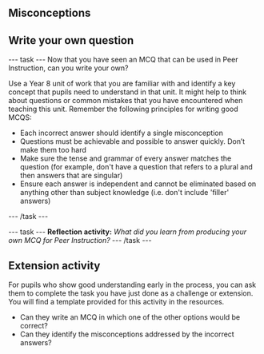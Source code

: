 ## Misconceptions



## Write your own question

--- task ---
Now that you have seen an MCQ that can be used in Peer Instruction, can you write your own?

Use a Year 8 unit of work that you are familiar with and identify a key concept that pupils need to understand in that unit. It might help to think about questions or common mistakes that you have encountered when teaching this unit. Remember the following principles for writing good MCQS:

+ Each incorrect answer should identify a single misconception
+ Questions must be achievable and possible to answer quickly. Don’t make them too hard
+ Make sure the tense and grammar of every answer matches the question (for example, don't have a question that refers to a plural and then answers that are singular)
+ Ensure each answer is independent and cannot be eliminated based on anything other than subject knowledge (i.e. don't include 'filler' answers)

--- /task ---

--- task ---
**Reflection activity:** *What did you learn from producing your own MCQ for Peer Instruction?*
--- /task ---

## Extension activity

For pupils who show good understanding early in the process, you can ask them to complete the task you have just done as a challenge or extension. You will find a template provided for this activity in the resources.
+ Can they write an MCQ in which one of the other options would be correct?
+ Can they identify the misconceptions addressed by the incorrect answers?
